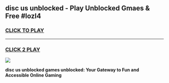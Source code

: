 
## disc us unblocked - Play Unblocked Gmaes & Free #lozl4
<h3>
<a href="https://news.freeplayer.one?title=disc_us_unblocked&ref=24F">CLICK TO PLAY</a></h3>
<hr>

<h3>
<a href="https://news.freeplayer.one?title=disc_us_unblocked&ref=24F">CLICK 2 PLAY</a>
  
</h3>

<a href="https://news.freeplayer.one?title=disc_us_unblocked&ref=24F/"><img src="https://clearcache.store/games.png"></a>


**disc us unblocked games unblocked: Your Gateway to Fun and Accessible Online Gaming**
